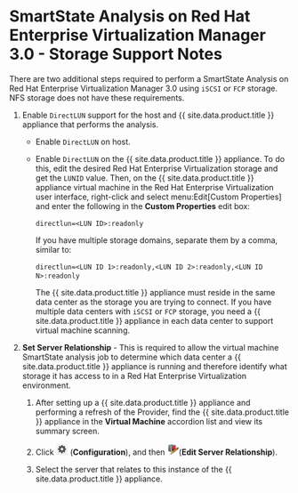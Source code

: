 # SmartState Analysis on Red Hat Enterprise Virtualization Manager 3.0 - Storage Support Notes

There are two additional steps required to perform a SmartState Analysis
on Red Hat Enterprise Virtualization Manager 3.0 using `iSCSI` or `FCP`
storage. NFS storage does not have these requirements.

1.  Enable `DirectLUN` support for the host and {{ site.data.product.title }}
    appliance that performs the analysis.

      - Enable `DirectLUN` on host.

      - Enable `DirectLUN` on the {{ site.data.product.title }} appliance. To do this,
        edit the desired Red Hat Enterprise Virtualization storage and
        get the `LUNID` value. Then, on the {{ site.data.product.title }} appliance
        virtual machine in the Red Hat Enterprise Virtualization user
        interface, right-click and select menu:Edit\[Custom Properties\]
        and enter the following in the **Custom Properties** edit box:

            directlun=<LUN ID>:readonly

        If you have multiple storage domains, separate them by a comma,
        similar to:

            directlun=<LUN ID 1>:readonly,<LUN ID 2>:readonly,<LUN ID N>:readonly

        <div class="note">

        The {{ site.data.product.title }} appliance must reside in the same data
        center as the storage you are trying to connect. If you have
        multiple data centers with `iSCSI` or `FCP` storage, you need a
        {{ site.data.product.title }} appliance in each data center to support virtual
        machine scanning.

        </div>

2.  **Set Server Relationship** - This is required to allow the virtual
    machine SmartState analysis job to determine which data center a
    {{ site.data.product.title }} appliance is running and therefore identify what
    storage it has access to in a Red Hat Enterprise Virtualization
    environment.

    1.  After setting up a {{ site.data.product.title }} appliance and performing a
        refresh of the Provider, find the {{ site.data.product.title }} appliance in
        the **Virtual Machine** accordion list and view its summary
        screen.

    2.  Click ![1847](/images/1847.png) (**Configuration**), and then
        ![2146](/images/2146.png)(**Edit Server Relationship**).

    3.  Select the server that relates to this instance of the
        {{ site.data.product.title }} appliance.
